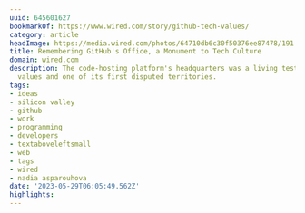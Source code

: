 ```yaml
---
uuid: 645601627
bookmarkOf: https://www.wired.com/story/github-tech-values/
category: article
headImage: https://media.wired.com/photos/64710db6c30f50376ee87478/191:100/w_1280,c_limit/ideas-gitbhub-monument-tech-spaces.png
title: Remembering GitHub's Office, a Monument to Tech Culture
domain: wired.com
description: The code-hosting platform's headquarters was a living testament to tech
  values and one of its first disputed territories.
tags:
- ideas
- silicon valley
- github
- work
- programming
- developers
- textaboveleftsmall
- web
- tags
- wired
- nadia asparouhova
date: '2023-05-29T06:05:49.562Z'
highlights: 
---
```



